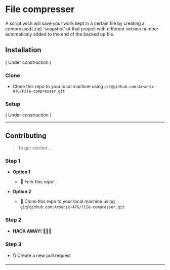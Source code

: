 # File compresser
A script wich will save your work kept in a certain file by creating a compressed(.zip) 'snapshot' of that project with different version number automaticaly added to the end of the backed up file.

## Installation

( Under construction )

### Clone

- Clone this repo to your local machine using `git@github.com:Arsenic-ATG/File-compresser.git`

### Setup

( Under construction )

---

## Contributing

> To get started...

### Step 1

- **Option 1**
    - 🍴 Fork this repo!

- **Option 2**
    - 👯 Clone this repo to your local machine using `git@github.com:Arsenic-ATG/File-compresser.git`

### Step 2

- **HACK AWAY!** 🔨🔨🔨

### Step 3

- 🔃 Create a new pull request

---
